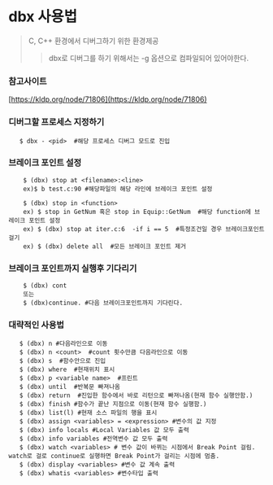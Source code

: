 # dbx 사용법
> C, C++ 환경에서 디버그하기 위한 환경제공
>> dbx로 디버그를 하기 위해서는 -g 옵션으로 컴파일되어 있어야한다.

### 참고사이트
[https://kldp.org/node/71806](https://kldp.org/node/71806)


### 디버그할 프로세스 지정하기
``` shell
   $ dbx - <pid>  #해당 프로세스 디버그 모드로 진입
```

### 브레이크 포인트 설정
```shell
    $ (dbx) stop at <filename>:<line> 
    ex)$ b test.c:90 #해당파일의 해당 라인에 브레이크 포인트 설정
    
    $ (dbx) stop in <function>
    ex) $ stop in GetNum 혹은 stop in Equip::GetNum  #해당 function에 브레이크 포인트 설정
    ex) $ (dbx) stop at iter.c:6  -if i == 5  #특정조건일 경우 브레이크포인트 걸기
    ex) $ (dbx) delete all  #모든 브레이크 포인트 제거
```

### 브레이크 포인트까지 실행후 기다리기
```shell
    $ (dbx) cont 
    또는
    $ (dbx)continue. #다음 브레이크포인트까지 기다린다.
```

### 대략적인 사용법
```shell
   $ (dbx) n #다음라인으로 이동
   $ (dbx) n <count>  #count 횟수만큼 다음라인으로 이동
   $ (dbx) s  #함수안으로 진입
   $ (dbx) where  #현재위치 표시
   $ (dbx) p <variable name>  #프린트
   $ (dbx) until  #반복문 빠져나옴
   $ (dbx) return  #진입한 함수에서 바로 리턴으로 빠져나옴(현재 함수 실행안함.)
   $ (dbx) finish #함수가 끝난 지점으로 이동(현재 함수 실행함.)
   $ (dbx) list(l) #현재 소스 파일의 행을 표시
   $ (dbx) assign <variables> = <expression> #변수의 값 지정
   $ (dbx) info locals #Local Variables 값 모두 출력
   $ (dbx) info variables #전역변수 값 모두 출력
   $ (dbx) watch <variables> # 변수 값이 바뀌는 시점에서 Break Point 걸림. watch로 걸로 continue로 실행하면 Break Point가 걸리는 시점에 멈춤.
   $ (dbx) display <variables> #변수 값 계속 출력
   $ (dbx) whatis <variables> #변수타입 출력
```
